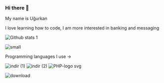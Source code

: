 ### Hi there 👋
My name is Uğurkan

I love learning how to code, I am more interested in banking and messaging 

![Github stats 1](https://github-readme-stats.vercel.app/api?username=weddr&show_icons=true&theme=gradient)

![small](https://github.com/weddr/weddr/assets/85494297/1e044c39-6766-42cc-a34a-f6ea0e4af799)


Programming languages I use -> 

![indir (1)](https://user-images.githubusercontent.com/85494297/235372697-e17ecd80-eb3e-4027-b49d-7bcb15e9c9db.png) ![indir (2)](https://user-images.githubusercontent.com/85494297/235372723-c1406602-9546-4de0-875b-61233610a273.png) ![PHP-logo svg](https://user-images.githubusercontent.com/85494297/235373265-61ca12b0-9807-4f78-8622-014a3b5d6795.png)

![download](https://github.com/weddr/weddr/assets/85494297/5c1a34a1-ade7-4c94-b391-b9a455bc4f6c)
